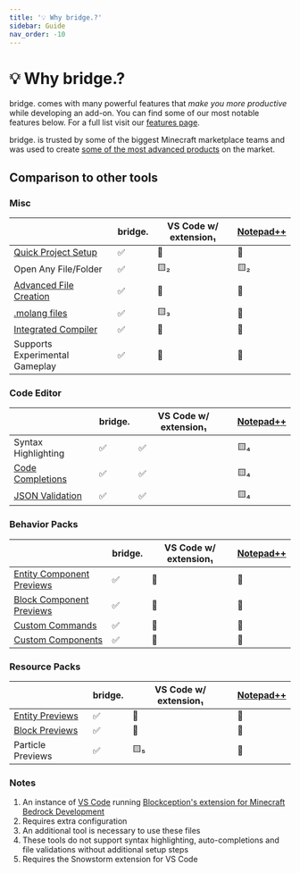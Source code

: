 ```yaml
---
title: '💡 Why bridge.?'
sidebar: Guide
nav_order: -10
---
```


# 💡 Why bridge.?

bridge. comes with many powerful features that _make you more productive_ while developing an add-on.
You can find some of our most notable features below. For a full list visit our [features page](/guide/features/).

bridge. is trusted by some of the biggest Minecraft marketplace teams and was used to create [some of the most advanced products](/creations/) on the market.

## Comparison to other tools

### Misc

|                                                                   | bridge.            | VS Code w/ extension₁ | [Notepad++](https://notepad-plus-plus.org/) |
| ----------------------------------------------------------------- | ------------------ | --------------------- | ------------------------------------------- |
| [Quick Project Setup](/guide/features/#quick-project-setup)       | :white_check_mark: | :no_entry_sign:       | :no_entry_sign:                             |
| Open Any File/Folder                                              | :white_check_mark: | :yellow_square:₂      | :yellow_square:₂                            |
| [Advanced File Creation](/guide/features/#advanced-file-creation) | :white_check_mark: | :no_entry_sign:       | :no_entry_sign:                             |
| [.molang files](/guide/advanced/molang-files/)                    | :white_check_mark: | :yellow_square:₃      | :no_entry_sign:                             |
| [Integrated Compiler](/guide/advanced/dash/)                      | :white_check_mark: | :no_entry_sign:       | :no_entry_sign:                             |
| Supports Experimental Gameplay                                    | :white_check_mark: | :no_entry_sign:       | :no_entry_sign:                             |

### Code Editor

|                                                                      | bridge.            | VS Code w/ extension₁ | [Notepad++](https://notepad-plus-plus.org/) |
| -------------------------------------------------------------------- | ------------------ | --------------------- | ------------------------------------------- |
| Syntax Highlighting                                                  | :white_check_mark: | :white_check_mark:    | :yellow_square:₄                            |
| [Code Completions](/guide/features/#auto-completions-and-validation) | :white_check_mark: | :white_check_mark:    | :yellow_square:₄                            |
| [JSON Validation](/guide/features/#auto-completions-and-validation)  | :white_check_mark: | :white_check_mark:    | :yellow_square:₄                            |

### Behavior Packs

|                                                             | bridge.            | VS Code w/ extension₁ | [Notepad++](https://notepad-plus-plus.org/) |
| ----------------------------------------------------------- | ------------------ | --------------------- | ------------------------------------------- |
| [Entity Component Previews](/guide/features/#file-previews) | :white_check_mark: | :no_entry_sign:       | :no_entry_sign:                             |
| [Block Component Previews](/guide/features/#file-previews)  | :white_check_mark: | :no_entry_sign:       | :no_entry_sign:                             |
| [Custom Commands](/guide/advanced/dash-commands/)           | :white_check_mark: | :no_entry_sign:       | :no_entry_sign:                             |
| [Custom Components](/guide/advanced/dash-components/)       | :white_check_mark: | :no_entry_sign:       | :no_entry_sign:                             |

### Resource Packs

|                                                   | bridge.            | VS Code w/ extension₁ | [Notepad++](https://notepad-plus-plus.org/) |
| ------------------------------------------------- | ------------------ | --------------------- | ------------------------------------------- |
| [Entity Previews](/guide/features/#file-previews) | :white_check_mark: | :no_entry_sign:       | :no_entry_sign:                             |
| [Block Previews](/guide/features/#file-previews)  | :white_check_mark: | :no_entry_sign:       | :no_entry_sign:                             |
| Particle Previews                                 | :white_check_mark: | :yellow_square:₅      | :no_entry_sign:                             |

### Notes

1. An instance of [VS Code](https://vscode.dev) running [Blockception's extension for Minecraft Bedrock Development](https://marketplace.visualstudio.com/items?itemName=BlockceptionLtd.blockceptionvscodeminecraftbedrockdevelopmentextension)
2. Requires extra configuration
3. An additional tool is necessary to use these files
4. These tools do not support syntax highlighting, auto-completions and file validations without additional setup steps
5. Requires the Snowstorm extension for VS Code
